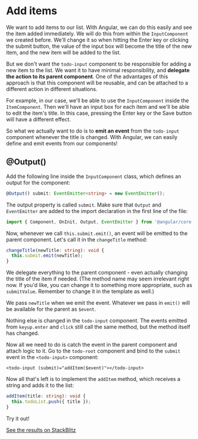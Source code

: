 # Add items

We want to add items to our list. With Angular, we can do this easily and see the item added immediately. We will do this from within the `InputComponent` we created before. We'll change it so when hitting the Enter key or clicking the submit button, the value of the input box will become the title of the new item, and the new item will be added to the list.

But we don't want the `todo-input` component to be responsible for adding a new item to the list. We want it to have minimal responsibility, and **delegate the action to its parent component**. One of the advantages of this approach is that this component will be reusable, and can be attached to a different action in different situations.

For example, in our case, we'll be able to use the `InputComponent` inside the `ItemComponent`. Then we'll have an input box for each item and we'll be able to edit the item's title. In this case, pressing the Enter key or the Save button will have a different effect.

So what we actually want to do is to **emit an event** from the `todo-input` component whenever the title is changed. With Angular, we can easily define and emit events from our components!

## @Output\(\)

Add the following line inside the `InputComponent` class, which defines an output for the component:

```typescript
@Output() submit: EventEmitter<string> = new EventEmitter();
```

The output property is called `submit`. Make sure that `Output` and `EventEmitter` are added to the import declaration in the first line of the file:

```typescript
import { Component, OnInit, Output, EventEmitter } from '@angular/core';
```

Now, whenever we call `this.submit.emit()`, an event will be emitted to the parent component. Let's call it in the `changeTitle` method:

```typescript
changeTitle(newTitle: string): void {
  this.submit.emit(newTitle);
}
```

We delegate everything to the parent component - even actually changing the title of the item if needed. \(The method name may seem irrelevant right now. If you'd like, you can change it to something more appropriate, such as `submitValue`. Remember to change it in the template as well.\)

We pass `newTitle` when we emit the event. Whatever we pass in `emit()` will be available for the parent as `$event`.

Nothing else is changed in the `todo-input` component. The events emitted from `keyup.enter` and `click` still call the same method, but the method itself has changed.

Now all we need to do is catch the event in the parent component and attach logic to it. Go to the `todo-root` component and bind to the `submit` event in the `<todo-input>` component:

```markup
<todo-input (submit)="addItem($event)"></todo-input>
```

Now all that's left is to implement the `addItem` method, which receives a string and adds it to the list:

```typescript
addItem(title: string): void {
  this.todoList.push({ title });
}
```

Try it out!

[See the results on StackBlitz](https://stackblitz.com/github/angularbootcamp/todo-list-tutorial-steps/tree/step-11_Add_items)

